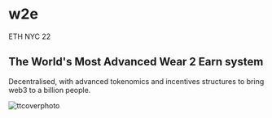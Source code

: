 # w2e

ETH NYC 22

## The World's Most Advanced Wear 2 Earn system

Decentralised, with advanced tokenomics and incentives structures to bring web3 to a billion people. 

![ttcoverphoto](https://user-images.githubusercontent.com/47001602/175798826-02eb8fa0-7151-4f16-b266-de0532982865.jpg)
